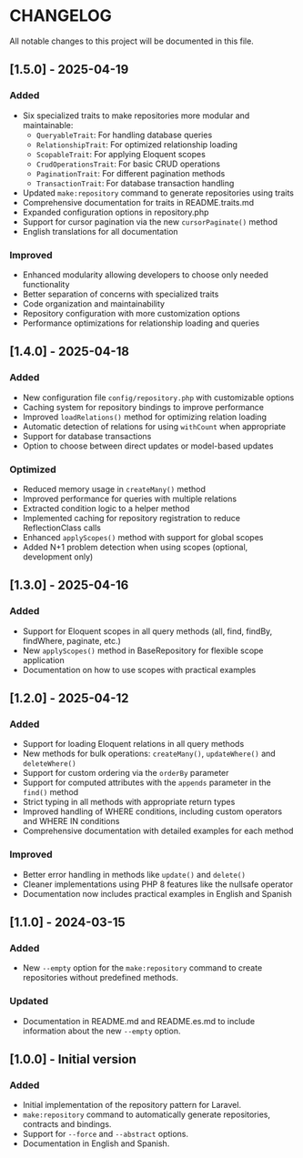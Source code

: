# CHANGELOG

All notable changes to this project will be documented in this file.

## [1.5.0] - 2025-04-19

### Added
- Six specialized traits to make repositories more modular and maintainable:
  - `QueryableTrait`: For handling database queries
  - `RelationshipTrait`: For optimized relationship loading
  - `ScopableTrait`: For applying Eloquent scopes
  - `CrudOperationsTrait`: For basic CRUD operations
  - `PaginationTrait`: For different pagination methods
  - `TransactionTrait`: For database transaction handling
- Updated `make:repository` command to generate repositories using traits
- Comprehensive documentation for traits in README.traits.md
- Expanded configuration options in repository.php
- Support for cursor pagination via the new `cursorPaginate()` method
- English translations for all documentation

### Improved
- Enhanced modularity allowing developers to choose only needed functionality
- Better separation of concerns with specialized traits
- Code organization and maintainability
- Repository configuration with more customization options
- Performance optimizations for relationship loading and queries

## [1.4.0] - 2025-04-18

### Added
- New configuration file `config/repository.php` with customizable options
- Caching system for repository bindings to improve performance
- Improved `loadRelations()` method for optimizing relation loading
- Automatic detection of relations for using `withCount` when appropriate
- Support for database transactions
- Option to choose between direct updates or model-based updates

### Optimized
- Reduced memory usage in `createMany()` method
- Improved performance for queries with multiple relations
- Extracted condition logic to a helper method
- Implemented caching for repository registration to reduce ReflectionClass calls
- Enhanced `applyScopes()` method with support for global scopes
- Added N+1 problem detection when using scopes (optional, development only)

## [1.3.0] - 2025-04-16

### Added
- Support for Eloquent scopes in all query methods (all, find, findBy, findWhere, paginate, etc.)
- New `applyScopes()` method in BaseRepository for flexible scope application
- Documentation on how to use scopes with practical examples

## [1.2.0] - 2025-04-12

### Added
- Support for loading Eloquent relations in all query methods
- New methods for bulk operations: `createMany()`, `updateWhere()` and `deleteWhere()`
- Support for custom ordering via the `orderBy` parameter
- Support for computed attributes with the `appends` parameter in the `find()` method
- Strict typing in all methods with appropriate return types
- Improved handling of WHERE conditions, including custom operators and WHERE IN conditions
- Comprehensive documentation with detailed examples for each method

### Improved
- Better error handling in methods like `update()` and `delete()`
- Cleaner implementations using PHP 8 features like the nullsafe operator
- Documentation now includes practical examples in English and Spanish

## [1.1.0] - 2024-03-15

### Added
- New `--empty` option for the `make:repository` command to create repositories without predefined methods.

### Updated
- Documentation in README.md and README.es.md to include information about the new `--empty` option.

## [1.0.0] - Initial version

### Added
- Initial implementation of the repository pattern for Laravel.
- `make:repository` command to automatically generate repositories, contracts and bindings.
- Support for `--force` and `--abstract` options.
- Documentation in English and Spanish.